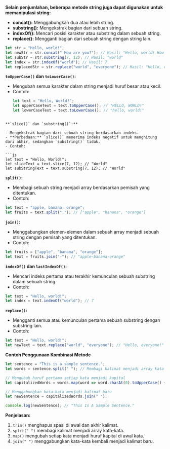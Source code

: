 

**Selain penjumlahan, beberapa metode string juga dapat digunakan untuk memanipulasi string:**

- **concat():** Menggabungkan dua atau lebih string.
- **substring():** Mengekstrak bagian dari sebuah string.
- **indexOf():** Mencari posisi karakter atau substring dalam sebuah string.
- **replace():** Mengganti bagian dari sebuah string dengan string lain.

```js
let str = "Hello, world!"; 
let newStr = str.concat(" How are you?"); // Hasil: "Hello, world! How are you?" 
let subStr = str.substring(7, 12); // Hasil: "world" 
let index = str.indexOf("world"); // Hasil: 7 
let replacedStr = str.replace("world", "everyone"); // Hasil: "Hello, everyone!"
```

**`toUpperCase()` dan `toLowerCase()`:**
- Mengubah semua karakter dalam string menjadi huruf besar atau kecil.
- Contoh: 
  ```js
  let text = "Hello, World!"; 
  let upperCaseText = text.toUpperCase(); // "HELLO, WORLD!" 
  let lowerCaseText = text.toLowerCase(); // "hello, world!"
```

**`slice()` dan `substring()`:**

- Mengekstrak bagian dari sebuah string berdasarkan indeks.
- **Perbedaan:** `slice()` menerima indeks negatif untuk menghitung dari akhir, sedangkan `substring()` tidak.
- Contoh:

```js
let text = "Hello, World!"; 
let sliceText = text.slice(7, 12); // "World" 
let subStringText = text.substring(7, 12); // "World"
```


**`split()`:**

- Membagi sebuah string menjadi array berdasarkan pemisah yang ditentukan.
- Contoh:

```js
let text = "apple, banana, orange"; 
let fruits = text.split(","); // ["apple", "banana", "orange"]
```

**`join()`:**

- Menggabungkan elemen-elemen dalam sebuah array menjadi sebuah string dengan pemisah yang ditentukan.
- Contoh:

```js
let fruits = ["apple", "banana", "orange"]; 
let text = fruits.join("-"); // "apple-banana-orange"
```

**`indexOf()` dan `lastIndexOf()`:**

- Mencari indeks pertama atau terakhir kemunculan sebuah substring dalam sebuah string.
- Contoh:

```js
let text = "Hello, world!"; 
let index = text.indexOf("world"); // 7
```

**`replace()`:**

- Mengganti semua atau kemunculan pertama sebuah substring dengan substring lain.
- Contoh:

```js
let text = "Hello, world!"; 
let newText = text.replace("world", "everyone"); // "Hello, everyone!"
```

**Contoh Penggunaan Kombinasi Metode**

```js
let sentence = "This is a sample sentence."; 
let words = sentence.split(" "); // Membagi kalimat menjadi array kata 

// Mengubah huruf pertama setiap kata menjadi kapital 
let capitalizedWords = words.map(word => word.charAt(0).toUpperCase() + word.slice(1)); 

// Menggabungkan kata-kata menjadi kalimat baru 
let newSentence = capitalizedWords.join(" "); 

console.log(newSentence); // "This Is A Sample Sentence."
```

**Penjelasan:**

1. `trim()` menghapus spasi di awal dan akhir kalimat.
2. `split(" ")` membagi kalimat menjadi array kata-kata.
3. `map()` mengubah setiap kata menjadi huruf kapital di awal kata.
4. `join(" ")` menggabungkan kata-kata kembali menjadi kalimat baru.